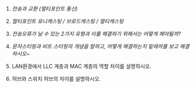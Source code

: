 1. *전송과 교환 (멀티포인트 통신)*


2. *멀티포인트 유니캐스팅 / 브로드캐스팅 / 멀티캐스팅*
3. *전송오류가 날 수 있는 2가지 유형과 이를 해결하기 위해서는 어떻게 해야될까?*
4. *문자스터핑과 비트 스터핑의 개념을 말하고, 어떻게 해결하는지 밑에꺼를 보고 해결하시오~*
5. LAN환경에서 LLC 계층과 MAC 계층의 역할 차이를 설명하시오.
6. 허브와 스위치 허브의 차이를 설명하시오.

